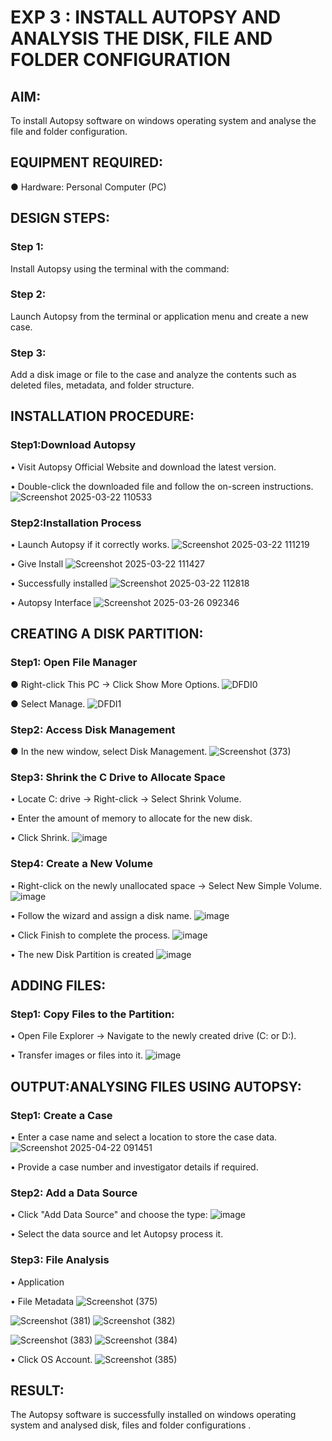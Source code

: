 # EXP 3 : INSTALL AUTOPSY AND ANALYSIS THE DISK, FILE AND FOLDER CONFIGURATION

## AIM:
To install Autopsy software on windows operating system and analyse the file
and folder configuration.

## EQUIPMENT REQUIRED:
  ●	Hardware: Personal Computer (PC)



## DESIGN STEPS:
### Step 1:
Install Autopsy using the terminal with the command:

### Step 2:
Launch Autopsy from the terminal or application menu and create a new case.

### Step 3:
Add a disk image or file to the case and analyze the contents such as deleted files, metadata, and folder structure.

## INSTALLATION PROCEDURE:
### Step1:Download Autopsy
  •	Visit Autopsy Official Website and download the latest version.
  
  •	Double-click the downloaded file and follow the on-screen instructions.
 ![Screenshot 2025-03-22 110533](https://github.com/user-attachments/assets/b6a3393a-936b-47cd-867b-0265fa004a3f)


### Step2:Installation Process
  •	Launch Autopsy if it correctly works. 
  ![Screenshot 2025-03-22 111219](https://github.com/user-attachments/assets/de08f95a-c1c3-4075-b4e3-8b474ee56791)
  
 •	Give Install
  ![Screenshot 2025-03-22 111427](https://github.com/user-attachments/assets/4d3000af-9364-4398-bec9-31cef858eda2)


  •	Successfully installed
 ![Screenshot 2025-03-22 112818](https://github.com/user-attachments/assets/62bb4d1e-cc35-4072-8a60-651a222d23c2)


  •	Autopsy Interface
  ![Screenshot 2025-03-26 092346](https://github.com/user-attachments/assets/a6ed8081-2e74-4948-9eef-fd4a4f8b1f1d)


## CREATING A DISK PARTITION:
### Step1: Open File Manager
  ●	Right-click This PC → Click Show More Options.
  ![DFDI0](https://github.com/user-attachments/assets/0355fe75-3c00-427c-8461-4ce2907802d5)


  ●	Select Manage.
   ![DFDI1](https://github.com/user-attachments/assets/366e3964-b1b2-4998-a3ca-3e774ef045cb)


### Step2: Access Disk Management
  ●	In the new window, select Disk Management.
 ![Screenshot (373)](https://github.com/user-attachments/assets/1cb9707a-1554-4d0a-aa26-a367984454e4)

### Step3: Shrink the C Drive to Allocate Space
  •	Locate C: drive → Right-click → Select Shrink Volume.
  
  •	Enter the amount of memory to allocate for the new disk.
  
  •	Click Shrink.
  ![image](https://github.com/user-attachments/assets/a950fb71-3105-4903-a524-e3b28a246047)

### Step4: Create a New Volume
  •	Right-click on the newly unallocated space → Select New Simple Volume.
  ![image](https://github.com/user-attachments/assets/41e9c6cb-977b-4d6e-a68c-a362ac0e838d)

  •	Follow the wizard and assign a disk name.
  ![image](https://github.com/user-attachments/assets/5ad0a711-41c2-46c8-b036-e13adc527afb)

  •	Click Finish to complete the process.
  ![image](https://github.com/user-attachments/assets/7248d01a-6e69-4dff-bb5a-3036036f7ac6)

  •	The new Disk Partition is created
  ![image](https://github.com/user-attachments/assets/667a1eaa-ace8-43ff-9119-c9070b5febc7)

## ADDING FILES:
### Step1: Copy Files to the Partition:
  •	Open File Explorer → Navigate to the newly created drive (C: or D:).
  
  •	Transfer images or files into it.
  ![image](https://github.com/user-attachments/assets/3e9292cd-1c05-4ebb-8e22-702d42db7c17)

## OUTPUT:ANALYSING FILES USING AUTOPSY:

### Step1: Create a Case
  •	Enter a case name and select a location to store the case data.
 ![Screenshot 2025-04-22 091451](https://github.com/user-attachments/assets/979e8e79-479c-4f35-b6b4-c83e97549fa0)


  •	Provide a case number and investigator details if required.

### Step2: Add a Data Source
  •	Click "Add Data Source" and choose the type:
  ![image](https://github.com/user-attachments/assets/ed2c753b-08d9-4874-bf73-82531e725910)

  •	Select the data source and let Autopsy process it.
### Step3: File Analysis
  •	Application
  

  •	File Metadata
   ![Screenshot (375)](https://github.com/user-attachments/assets/7608b33a-9507-4f15-9c77-ba5709f3ad7b)

  ![Screenshot (381)](https://github.com/user-attachments/assets/a123f60f-6032-4385-b478-ba88f7e40053)
![Screenshot (382)](https://github.com/user-attachments/assets/4a5f9b0e-a5dc-4daa-81a3-0bc7da3aad65)

![Screenshot (383)](https://github.com/user-attachments/assets/6d0b2475-2fbb-45be-8b69-30f024cb2825)
![Screenshot (384)](https://github.com/user-attachments/assets/60d32cd6-c394-4c37-9eff-26d236184bca)


  •	Click OS Account.
  ![Screenshot (385)](https://github.com/user-attachments/assets/c681fe18-9449-47af-9ca8-c6d7086b3ca3)





## RESULT:
The Autopsy software is successfully installed on windows operating system and 
analysed disk, files and folder configurations .

